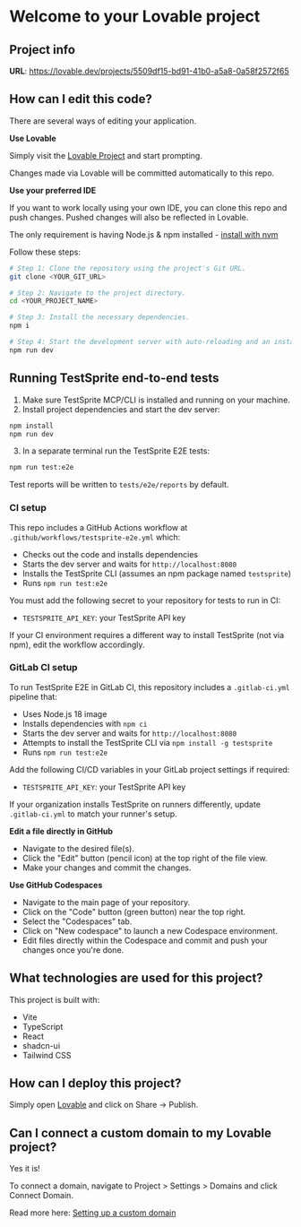 # Welcome to your Lovable project

## Project info

**URL**: https://lovable.dev/projects/5509df15-bd91-41b0-a5a8-0a58f2572f65

## How can I edit this code?

There are several ways of editing your application.

**Use Lovable**

Simply visit the [Lovable Project](https://lovable.dev/projects/5509df15-bd91-41b0-a5a8-0a58f2572f65) and start prompting.

Changes made via Lovable will be committed automatically to this repo.

**Use your preferred IDE**

If you want to work locally using your own IDE, you can clone this repo and push changes. Pushed changes will also be reflected in Lovable.

The only requirement is having Node.js & npm installed - [install with nvm](https://github.com/nvm-sh/nvm#installing-and-updating)

Follow these steps:

```sh
# Step 1: Clone the repository using the project's Git URL.
git clone <YOUR_GIT_URL>

# Step 2: Navigate to the project directory.
cd <YOUR_PROJECT_NAME>

# Step 3: Install the necessary dependencies.
npm i

# Step 4: Start the development server with auto-reloading and an instant preview.
npm run dev
```

## Running TestSprite end-to-end tests

1. Make sure TestSprite MCP/CLI is installed and running on your machine.
2. Install project dependencies and start the dev server:

```sh
npm install
npm run dev
```

3. In a separate terminal run the TestSprite E2E tests:

```sh
npm run test:e2e
```

Test reports will be written to `tests/e2e/reports` by default.

### CI setup

This repo includes a GitHub Actions workflow at `.github/workflows/testsprite-e2e.yml` which:

- Checks out the code and installs dependencies
- Starts the dev server and waits for `http://localhost:8080`
- Installs the TestSprite CLI (assumes an npm package named `testsprite`)
- Runs `npm run test:e2e`

You must add the following secret to your repository for tests to run in CI:

- `TESTSPRITE_API_KEY`: your TestSprite API key

If your CI environment requires a different way to install TestSprite (not via npm), edit the workflow accordingly.

### GitLab CI setup

To run TestSprite E2E in GitLab CI, this repository includes a `.gitlab-ci.yml` pipeline that:

- Uses Node.js 18 image
- Installs dependencies with `npm ci`
- Starts the dev server and waits for `http://localhost:8080`
- Attempts to install the TestSprite CLI via `npm install -g testsprite`
- Runs `npm run test:e2e`

Add the following CI/CD variables in your GitLab project settings if required:

- `TESTSPRITE_API_KEY`: your TestSprite API key

If your organization installs TestSprite on runners differently, update `.gitlab-ci.yml` to match your runner's setup.

**Edit a file directly in GitHub**

- Navigate to the desired file(s).
- Click the "Edit" button (pencil icon) at the top right of the file view.
- Make your changes and commit the changes.

**Use GitHub Codespaces**

- Navigate to the main page of your repository.
- Click on the "Code" button (green button) near the top right.
- Select the "Codespaces" tab.
- Click on "New codespace" to launch a new Codespace environment.
- Edit files directly within the Codespace and commit and push your changes once you're done.

## What technologies are used for this project?

This project is built with:

- Vite
- TypeScript
- React
- shadcn-ui
- Tailwind CSS

## How can I deploy this project?

Simply open [Lovable](https://lovable.dev/projects/5509df15-bd91-41b0-a5a8-0a58f2572f65) and click on Share -> Publish.

## Can I connect a custom domain to my Lovable project?

Yes it is!

To connect a domain, navigate to Project > Settings > Domains and click Connect Domain.

Read more here: [Setting up a custom domain](https://docs.lovable.dev/tips-tricks/custom-domain#step-by-step-guide)
